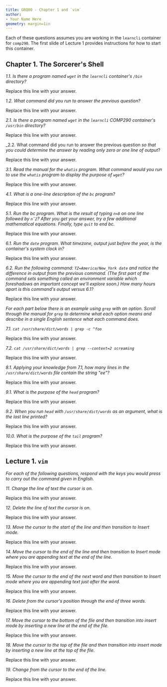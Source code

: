 ```yaml
---
title: GRQ00 - Chapter 1 and `vim`
author: 
- Your Name Here
geometry: margin=1in
---
```


Each of these questions assumes you are working in the `learncli` container for `comp290`. The first slide of Lecture 1 provides instructions for how to start this container.

## Chapter 1. The Sorcerer's Shell

_1.1. Is there a program named `wget` in the `learncli` container's `/bin` directory?_

Replace this line with your answer.

_1.2. What command did you run to answer the previous question?_

Replace this line with your answer.

_2.1. Is there a program named `wget` in the `learncli` COMP290 container's `/usr/bin` directory?_

Replace this line with your answer.

_2.2. What command did you run to answer the previous question _so that you could determine the answer by reading only zero or one line of output_?

Replace this line with your answer.

_3.1. Read the manual for the `whatis` program. What command would you run to use the `whatis` program to display the purpose of `wget`?_

Replace this line with your answer.

_4.1. What is a one-line description of the `bc` program?_

Replace this line with your answer.

_5.1. Run the bc program. What is the result of typing `n=8` on one line followed by `nˆ2`? After you get your answer, try a few additional mathematical equations. Finally, type `quit` to end bc._

Replace this line with your answer.

_6.1. Run the `date` program. What timezone, output just before the year, is the container's system clock in?_

Replace this line with your answer.

_6.2. Run the following command: `TZ=America/New_York date` and notice the difference in output from the previous command. (The first part of the command sets something called an _environment variable_ which foreshadows an important concept we'll explore soon.) How many hours apart is this command's output versus 6.1?_

Replace this line with your answer.

_For each part below there is an example using `grep` with an option. Scroll through the manual for `grep` to determine what each option means and describe in a single English sentence what each command does._

_7.1. `cat /usr/share/dict/words | grep -c ^foo`_

Replace this line with your answer.

_7.2. `cat /usr/share/dict/words | grep --context=2 screaming`_

Replace this line with your answer.

_8.1. Applying your knowledge from 7.1, how many lines in the `/usr/share/dict/words` file contain the string "ee"?_

Replace this line with your answer.

_9.1. What is the purpose of the `head` program?_

Replace this line with your answer.

_9.2. When you run `head` with `/usr/share/dict/words` as an argument, what is the last line printed?_

Replace this line with your answer.

_10.0. What is the purpose of the `tail` program?_

Replace this line with your answer.

## Lecture 1. `vim`

_For each of the following questions, respond with the keys you would press to carry out the command given in English._

_11. Change the line of text the cursor is on._

Replace this line with your answer.

_12. Delete the line of text the cursor is on._

Replace this line with your answer.

_13. Move the cursor to the start of the line and then transition to Insert mode._

Replace this line with your answer.

_14. Move the cursor to the end of the line and then transition to Insert mode where you are appending text at the end of the line._

Replace this line with your answer.

_15. Move the cursor to the end of the next word and then transition to Insert mode where you are appending text just after the word._

Replace this line with your answer.

_16. Delete from the cursor's position through the end of three words._

Replace this line with your answer.

_17. Move the cursor to the bottom of the file and then transition into insert mode by inserting a new line at the end of the file._

Replace this line with your answer.

_18. Move the cursor to the top of the file and then transition into insert mode by inserting a new line at the top of the file._

Replace this line with your answer.

_19. Change from the cursor to the end of the line._

Replace this line with your answer.
